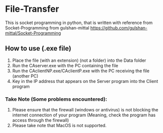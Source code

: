 # File-Transfer

This is socket programming in python, that is written with reference from Socket-Programming from gulshan-mittal
https://github.com/gulshan-mittal/Socket-Programming

## How to use (.exe file)

1. Place the file (with an extension) (not a folder) into the Data folder
2. Run the CAserver.exe with the PC containing the file
3. Run the CAclientNP.exe/CAclientP.exe with the PC receiving the file (another PC)
4. Key in the IP address that appears on the Server program into the Client program

### Take Note (Some problems encountered):

1. Please ensure that the firewall (windows or antivirus) is not blocking the internet connection of your program (Meaning, check the program has access through the firewall)
2. Please take note that MacOS is not supported.

